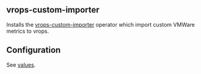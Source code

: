vrops-custom-importer
--------------

Installs the [vrops-custom-importer](https://github.tools.sap/cia/vrops-custom-importer) operator which import custom VMWare metrics to vrops.

## Configuration

See [values](./values.yaml).
